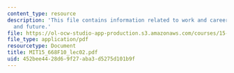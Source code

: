 ```yaml
---
content_type: resource
description: 'This file contains information related to work and careers: Past, present,
  and future.'
file: https://ol-ocw-studio-app-production.s3.amazonaws.com/courses/15-668-people-and-organizations-fall-2010/452bee4428d69f27aba3d5275d101b9f_MIT15_668F10_lec02.pdf
file_type: application/pdf
resourcetype: Document
title: MIT15_668F10_lec02.pdf
uid: 452bee44-28d6-9f27-aba3-d5275d101b9f
---
```

